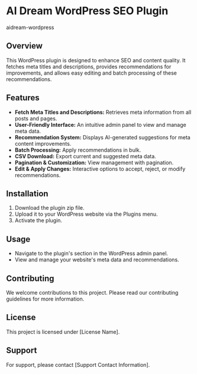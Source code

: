 # AI Dream WordPress SEO Plugin
aidream-wordpress

## Overview
This WordPress plugin is designed to enhance SEO and content quality. It fetches meta titles and descriptions, provides recommendations for improvements, and allows easy editing and batch processing of these recommendations.

## Features
- **Fetch Meta Titles and Descriptions:** Retrieves meta information from all posts and pages.
- **User-Friendly Interface:** An intuitive admin panel to view and manage meta data.
- **Recommendation System:** Displays AI-generated suggestions for meta content improvements.
- **Batch Processing:** Apply recommendations in bulk.
- **CSV Download:** Export current and suggested meta data.
- **Pagination & Customization:** View management with pagination.
- **Edit & Apply Changes:** Interactive options to accept, reject, or modify recommendations.

## Installation
1. Download the plugin zip file.
2. Upload it to your WordPress website via the Plugins menu.
3. Activate the plugin.

## Usage
- Navigate to the plugin's section in the WordPress admin panel.
- View and manage your website's meta data and recommendations.

## Contributing
We welcome contributions to this project. Please read our contributing guidelines for more information.

## License
This project is licensed under [License Name].

## Support
For support, please contact [Support Contact Information].
